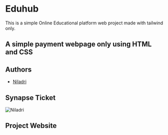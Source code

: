 # Eduhub

This is a simple Online Educational platform web project made with tailwind only.

## A simple payment webpage only using HTML and CSS

## Authors

- [Niladri](https://github.com/Niladri2003)

## Synapse Ticket

![Niladri](/images/Niladri.png)

## Project Website
